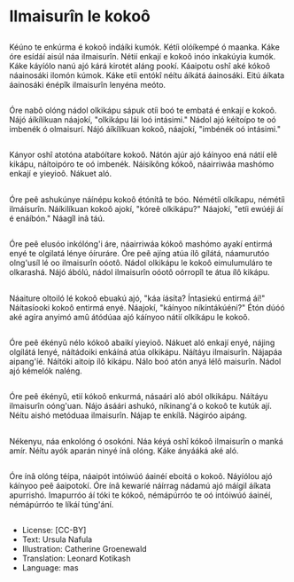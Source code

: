 # Ilmaisurîn le kokoô

##
Kéúno te enkúrma é kokoô indáíki
kumók. Kétíi olóíkempé ó maanka.
Káke óre esídáí aisúl náa ilmaisurîn.
Nétií enkají e kokoô inóo inkakúyia
kumók. Káke káyíólo nanú ajó kárá
kirotét aláng pookí. Káaipotu oshî
aké kókoô náainosáki ilomón
kúmok.
Káke etíi entókî néítu áíkátá
áainosáki. Eitú áíkata áainosáki
énépîk ilmaisurîn lenyéna meóto.

##
Óre nabô olóng nádol olkikápu
sápuk otíi boó te embatá é enkají e
kokoô.
Nájó áíkílíkuan náajokí, "olkikápu lái
loó intásimi."
Nádol ajó kéítoípo te oó imbenék ó
olmaisurí. Nájó áíkílíkuan kokoô,
náajokí, "imbénék oó intásimi."

##
Kányor oshî atotóna atabóítare
kokoô. Nátón ajúr ajó káínyoo ená
nátií elê kikápu, náítoipóro te oó
imbenék.
Náisikông kókoô, náairriwáa
mashómo enkají e yieyioô. Nákuet
aló.

##
Óre peê ashukúnye náínépu kokoô
étónítâ te bóo. Némétíi olkíkapu,
némétíi ilmáísurîn.
Náíkilíkuan kokoô ajokí, "kóreê
olkikápu?" Náajokí, "etíi ewúéji áí é
enáíbón."
Náagîl inâ táú.

##
Óre peê elusóo inkólóng'i áre,
náairriwáa kókoô mashómo ayakí
entirmá enyé te olgilatá lénye
óíruráre.
Óre peê ajíng atúa ílô gílátá,
náamurutóo olng'usíl lé oo
ilmaisurîn oóotô.
Nádol olkikápu le kokoô
eimulumuláro te olkarashá.
Nájó ábólú, nádol ilmaisurîn oóotô
oórropîl te átua ílô kikápu.

##
Náaiture oltoiló lé kokoô ebuakú ajó,
"káa íásíta? Íntasiekú entirmá áí!"
Náítasíooki kokoô entirmá enyé.
Náajokí, "káínyoo níkíntákúéni?"
Étón dúóó aké agíra anyimó amû
átódúaa ajó káínyoo nátií olkikápu
le kokoô.

##
Óre peê ékényû nélo kókoô abaikí
yieyioô. Nákuet aló enkají enyé,
nájing olgílátá lenyé, náítádoiki
enkáíná atúa olkikápu. Náítáyu
ilmaisurîn. Nájapáa aipang'íé.
Náítóki aitoíp ílô kikápu.
Nálo boó atón anyá lélô maisurîn.
Nádol ajó kémelók naléng.

##
Óre peê ékényû, etií kókoô
enkurmá, násaári aló aból olkikápu.
Náítáyu ilmaisurîn oóng'uan.
Nájo ásáári ashukó, níkinang'á o
kokoô te kutúk ají. Néítu aishó
metóduaa ilmaisurîn. Nájap te
enkílâ. Nágiróo aipáng.

##
Nékenyu, náa enkolóng ó osokóni.
Náa kéyá oshî kókoô ilmaisurîn o
manká amír.
Néítu ayók aparán ninyé ínâ olóng.
Káke ányááká aké aló.

##
Óre ínâ olóng téípa, náaipót
intóiwúó áainéí eboitá o kokoô.
Náyíólou ajó káínyoo peê áaipotokí.
Óre ínâ kewaríé náírrag nádamú ajó
máígil áíkata apurrishó. Imapurróo
áí tóki te kókoô, némápúrróo te oó
intóiwúó áainéí, némápúrróo te líkáí
túng'ání.

##
* License: [CC-BY]
* Text: Ursula Nafula
* Illustration: Catherine Groenewald
* Translation: Leonard Kotikash
* Language: mas

